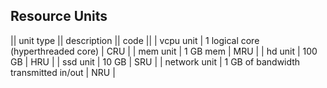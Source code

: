 ## Resource Units

|| unit type || description || code ||
| vcpu unit     | 1 logical core (hyperthreaded core) | CRU |
| mem unit      | 1 GB mem	| MRU |
| hd unit       | 100 GB | HRU |
| ssd unit      | 10 GB	 | SRU |
| network unit  | 1 GB of bandwidth transmitted in/out	| NRU |


